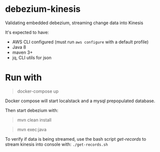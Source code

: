 # debezium-kinesis
Validating embedded debezium, streaming change data into Kinesis

It's expected to have:
- AWS CLI configured (must run `aws configure` with a default profile) 
- Java 8
- maven 3+
- jq, CLI utils for json

# Run with

> docker-compose up

Docker compose will start localstack and a mysql prepopulated database.

Then start debezium with:
> mvn clean install

> mvn exec:java

To verify if data is being streamed, use the bash script *get-records* to stream kinesis into console with: `./get-records.sh`

